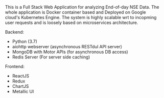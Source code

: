 This is a Full Stack Web Application for analyzing End-of-day NSE Data.
The whole application is Docker container based and Deployed on Google cloud's Kubernetes Engine.
The system is highly scalable wrt to incopming user requests and is loosely based on microservices architecture.

Backend:
- Python (3.7)
- aiohttp webserver (asynchronous RESTdul API server)
- MongoDB with Motor APIs (for asynchronous DB access)
- Redis Server (For server side caching)

Frontend:
- ReactJS
- Redux
- ChartJS
- Metallic UI


